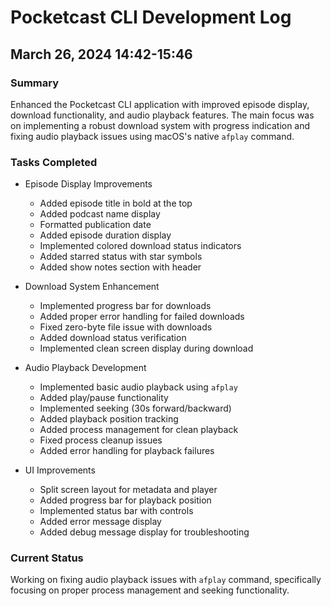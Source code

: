 # Pocketcast CLI Development Log

## March 26, 2024 14:42-15:46

### Summary
Enhanced the Pocketcast CLI application with improved episode display, download functionality, and audio playback features. The main focus was on implementing a robust download system with progress indication and fixing audio playback issues using macOS's native `afplay` command.

### Tasks Completed

* Episode Display Improvements
  - Added episode title in bold at the top
  - Added podcast name display
  - Formatted publication date
  - Added episode duration display
  - Implemented colored download status indicators
  - Added starred status with star symbols
  - Added show notes section with header

* Download System Enhancement
  - Implemented progress bar for downloads
  - Added proper error handling for failed downloads
  - Fixed zero-byte file issue with downloads
  - Added download status verification
  - Implemented clean screen display during download

* Audio Playback Development
  - Implemented basic audio playback using `afplay`
  - Added play/pause functionality
  - Implemented seeking (30s forward/backward)
  - Added playback position tracking
  - Added process management for clean playback
  - Fixed process cleanup issues
  - Added error handling for playback failures

* UI Improvements
  - Split screen layout for metadata and player
  - Added progress bar for playback position
  - Implemented status bar with controls
  - Added error message display
  - Added debug message display for troubleshooting

### Current Status
Working on fixing audio playback issues with `afplay` command, specifically focusing on proper process management and seeking functionality. 